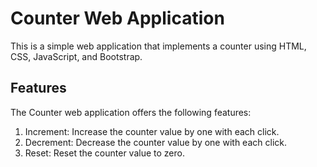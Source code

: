# Counter Web Application

This is a simple web application that implements a counter using HTML, CSS, JavaScript, and Bootstrap.

## Features

The Counter web application offers the following features:

1. Increment: Increase the counter value by one with each click.
2. Decrement: Decrease the counter value by one with each click.
3. Reset: Reset the counter value to zero.

